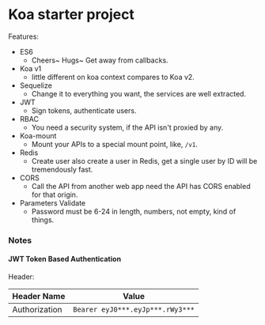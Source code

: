 # Koa starter project

Features:

- ES6
  - Cheers~ Hugs~ Get away from callbacks.
- Koa v1
  - little different on koa context compares to Koa v2.
- Sequelize
  - Change it to everything you want, the services are well extracted.
- JWT
  - Sign tokens, authenticate users.
- RBAC
  - You need a security system, if the API isn't proxied by any.
- Koa-mount
  - Mount your APIs to a special mount point, like, `/v1`.
- Redis
  - Create user also create a user in Redis, 
      get a single user by ID will be tremendously fast.
- CORS
  - Call the API from another web app need the API has CORS enabled for that origin.
- Parameters Validate
  - Password must be 6-24 in length, numbers, not empty, kind of things.

### Notes

#### JWT Token Based Authentication

Header:

Header Name   | Value
------------- | ------------------------------
Authorization | `Bearer eyJ0***.eyJp***.rWy3***`

